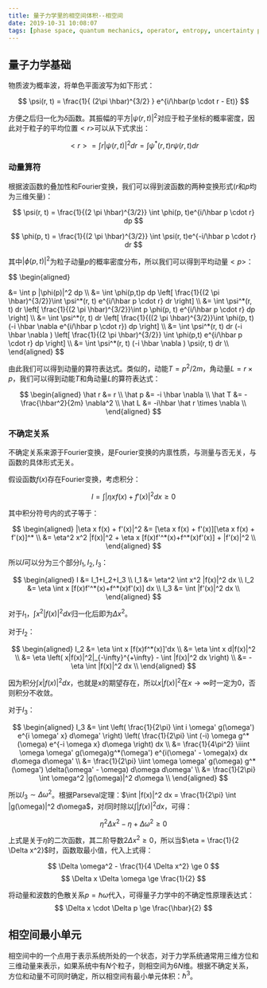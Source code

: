 ```yaml
---
title: 量子力学里的相空间体积--相空间
date: 2019-10-31 10:08:07
tags: [phase space, quantum mechanics, operator, entropy, uncertainty principle]
---
```


## 量子力学基础

物质波为概率波，将单色平面波写为如下形式：

$$ \psi(r, t) = \frac{1}{ (2\pi \hbar)^{3/2} } e^{i/\hbar(p \cdot r - Et)} $$

方便之后归一化为$\delta$函数。其振幅的平方$|\psi(r,t)|^2$对应于粒子坐标的概率密度，因此对于粒子的平均位置$<r>$可以从下式求出：

$$ <r> = \int r |\psi(r, t)|^2 dr = \int \psi^*(r, t) r \psi(r, t) dr $$

<!--more-->

### 动量算符

根据波函数的叠加性和Fourier变换，我们可以得到波函数的两种变换形式($r$和$p$均为三维矢量)：

$$ \psi(r, t) = \frac{1}{(2 \pi \hbar)^{3/2}} \int \phi(p, t)e^{i/\hbar p \cdot r} dp $$

$$ \phi(p, t) = \frac{1}{(2 \pi \hbar)^{3/2}} \int \psi(r, t)e^{-i/\hbar p \cdot r} dr $$

其中$|\phi(p, t)|^2$为粒子动量$p$的概率密度分布，所以我们可以得到平均动量$<p>$：

$$
\begin{aligned}
<p> &= \int p |\phi(p)|^2 dp \\
    &= \int \phi(p,t)p dp \left[ \frac{1}{(2 \pi \hbar)^{3/2}}\int \psi^*(r, t) e^{i/\hbar p \cdot r} dr \right] \\
    &= \int \psi^*(r, t) dr \left[ \frac{1}{(2 \pi \hbar)^{3/2}}\int p \phi(p, t) e^{i/\hbar p \cdot r} dp \right] \\
    &= \int \psi^*(r, t) dr \left[ \frac{1}{((2 \pi \hbar)^{3/2}}\int \phi(p, t) (-i \hbar \nabla e^{i/\hbar p \cdot r}) dp \right] \\
    &= \int \psi^*(r, t) dr (-i \hbar \nabla ) \left[ \frac{1}{(2 \pi \hbar)^{3/2}} \int \phi(p,t) e^{i/\hbar p \cdot r} dp \right] \\
    &= \int \psi^*(r, t) (-i \hbar \nabla ) \psi(r, t) dr \\
\end{aligned}
$$

由此我们可以得到动量的算符表达式。类似的，动能$T = p^2/2m$，角动量$L = r \times p$，我们可以得到动能$T$和角动量$L$的算符表达式：

$$
\begin{aligned}
\hat r &= r \\
\hat p &= -i \hbar \nabla \\
\hat T &= -\frac{\hbar^2}{2m} \nabla^2 \\
\hat L &= -i\hbar \hat r \times \nabla \\
\end{aligned}
$$

### 不确定关系

不确定关系来源于Fourier变换，是Fourier变换的内禀性质，与测量与否无关，与函数的具体形式无关。

假设函数$f(x)$存在Fourier变换，考虑积分：

$$ I = \int |\eta x f(x) + f'(x)|^2 dx \ge 0 $$

其中积分符号内的式子等于：

$$
\begin{aligned}
|\eta x f(x) + f'(x)|^2 &= [\eta x f(x) + f'(x)][\eta x f(x) + f'(x)]^* \\
                        &= \eta^2 x^2 |f(x)|^2 + \eta x [f(x)f'^*(x)+f^*(x)f'(x)] + |f'(x)|^2 \\
\end{aligned}
$$

所以$I$可以分为三个部分$I_1, I_2, I_3$：

$$
\begin{aligned}
I   &= I_1+I_2+I_3 \\
I_1 &= \eta^2 \int x^2 |f(x)|^2 dx \\
I_2 &= \eta \int x [f(x)f'^*(x)+f^*(x)f'(x)] dx \\
I_3 &= \int |f'(x)|^2 dx \\
\end{aligned}
$$

对于$I_1$，$\int x^2 |f(x)|^2 dx$归一化后即为$\Delta x^2$。

对于$I_2$：

$$
\begin{aligned}
I_2 &= \eta \int x [f(x)f^*(x)]'dx \\
    &= \eta \int x d|f(x)|^2 \\
    &= \eta \left( x|f(x)|^2|_{-\infty}^{+\infty} - \int |f(x)|^2 dx \right) \\
    &= - \eta \int |f(x)|^2 dx \\
\end{aligned}
$$

因为积分$\int x |f(x)|^2 dx$，也就是x的期望存在，所以$x|f(x)|^2$在$x \to \infty$时一定为0，否则积分不收敛。

对于$I_3$：

$$
\begin{aligned}
I_3 &= \int \left( \frac{1}{2\pi} \int i \omega' g(\omega') e^{i \omega' x} d\omega' \right) \left( \frac{1}{2\pi} \int (-i) \omega g^*(\omega) e^{-i \omega x} d\omega \right) dx \\
    &= \frac{1}{4\pi^2} \iiint \omega \omega' g(\omega)g^*(\omega') e^{i(\omega' - \omega)x} dx d\omega d\omega' \\
    &= \frac{1}{2\pi} \iint \omega \omega' g(\omega) g^*(\omega') \delta(\omega' - \omega) d\omega d\omega' \\
    &= \frac{1}{2\pi} \int \omega^2 |g(\omega)|^2 d\omega \\
\end{aligned}
$$

所以$I_3 \sim \Delta \omega^2$。根据Parseval定理：$\int |f(x)|^2 dx = \frac{1}{2\pi} \int |g(\omega)|^2 d\omega$，对$I$同时除以$\int |f(x)|^2 dx$，可得：

$$ \eta^2 \Delta x^2 - \eta + \Delta \omega^2 \ge 0 $$

上式是关于$\eta$的二次函数，其二阶导数$2 \Delta x^2 \ge 0$，所以当$\eta = \frac{1}{2 \Delta x^2}$时，函数取最小值，代入上式得：

$$ \Delta \omega^2 - \frac{1}{4 \Delta x^2} \ge 0 $$
$$ \Delta x \Delta \omega \ge \frac{1}{2} $$

将动量和波数的色散关系$p = \hbar \omega$代入，可得量子力学中的不确定性原理表达式：
$$ \Delta x \cdot \Delta p \ge \frac{\hbar}{2} $$

## 相空间最小单元

相空间中的一个点用于表示系统所处的一个状态，对于力学系统通常用三维方位和三维动量来表示，如果系统中有$N$个粒子，则相空间为$6N$维。根据不确定关系，方位和动量不可同时确定，所以相空间有最小单元体积：$\hbar^3$。

